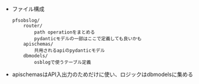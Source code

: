 * ファイル構成

    ```
    pfsobslog/
        router/
            path operationをまとめる
            pydanticモデルの一部はここで定義しても良いかも
        apischemas/
            共用されるapiのpydanticモデル
        dbmodels/
            osblogで使うテーブル定義
    ```

* apischemasはAPI入出力のためだけに使い、ロジックはdbmodelsに集める